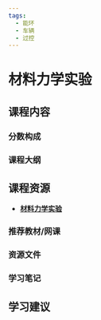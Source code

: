 ```yaml
---
tags:
  - 能环
  - 车辆
  - 过控
---
```


# 材料力学实验

## 课程内容

### 分数构成

### 课程大纲



## 课程资源

- [**材料力学实验**](https://pan.baidu.com/s/1gELeLQlBHd6l3Chc_NJF6A?pwd=i6h3)

### 推荐教材/网课

### 资源文件

### 学习笔记

## 学习建议



